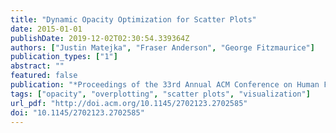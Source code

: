 ```yaml
---
title: "Dynamic Opacity Optimization for Scatter Plots"
date: 2015-01-01
publishDate: 2019-12-02T02:30:54.339364Z
authors: ["Justin Matejka", "Fraser Anderson", "George Fitzmaurice"]
publication_types: ["1"]
abstract: ""
featured: false
publication: "*Proceedings of the 33rd Annual ACM Conference on Human Factors in Computing Systems*"
tags: ["opacity", "overplotting", "scatter plots", "visualization"]
url_pdf: "http://doi.acm.org/10.1145/2702123.2702585"
doi: "10.1145/2702123.2702585"
---
```


